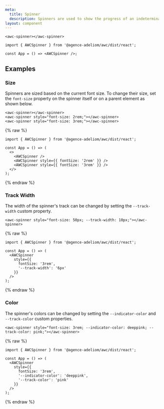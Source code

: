 ```yaml
---
meta:
  title: Spinner
  description: Spinners are used to show the progress of an indeterminate operation.
layout: component
---
```


```html:preview
<awc-spinner></awc-spinner>
```

```jsx:react
import { AWCSpinner } from '@agence-adeliom/awc/dist/react';

const App = () => <AWCSpinner />;
```

## Examples

### Size

Spinners are sized based on the current font size. To change their size, set the `font-size` property on the spinner itself or on a parent element as shown below.

```html:preview
<awc-spinner></awc-spinner>
<awc-spinner style="font-size: 2rem;"></awc-spinner>
<awc-spinner style="font-size: 3rem;"></awc-spinner>
```

{% raw %}

```jsx:react
import { AWCSpinner } from '@agence-adeliom/awc/dist/react';

const App = () => (
  <>
    <AWCSpinner />
    <AWCSpinner style={{ fontSize: '2rem' }} />
    <AWCSpinner style={{ fontSize: '3rem' }} />
  </>
);
```

{% endraw %}

### Track Width

The width of the spinner's track can be changed by setting the `--track-width` custom property.

```html:preview
<awc-spinner style="font-size: 50px; --track-width: 10px;"></awc-spinner>
```

{% raw %}

```jsx:react
import { AWCSpinner } from '@agence-adeliom/awc/dist/react';

const App = () => (
  <AWCSpinner
    style={{
      fontSize: '3rem',
      '--track-width': '6px'
    }}
  />
);
```

{% endraw %}

### Color

The spinner's colors can be changed by setting the `--indicator-color` and `--track-color` custom properties.

```html:preview
<awc-spinner style="font-size: 3rem; --indicator-color: deeppink; --track-color: pink;"></awc-spinner>
```

{% raw %}

```jsx:react
import { AWCSpinner } from '@agence-adeliom/awc/dist/react';

const App = () => (
  <AWCSpinner
    style={{
      fontSize: '3rem',
      '--indicator-color': 'deeppink',
      '--track-color': 'pink'
    }}
  />
);
```

{% endraw %}
